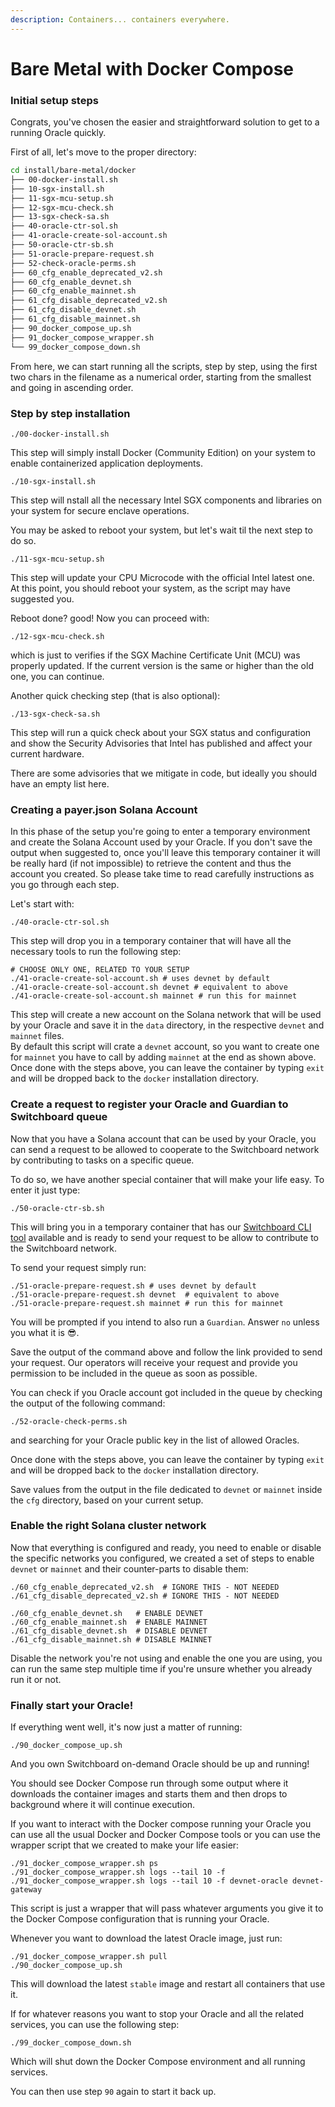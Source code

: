 ```yaml
---
description: Containers... containers everywhere.
---
```


# Bare Metal with Docker Compose

### Initial setup steps

Congrats, you've chosen the easier and straightforward solution to get to a running Oracle quickly.

First of all, let's move to the proper directory:

```bash
cd install/bare-metal/docker
├── 00-docker-install.sh
├── 10-sgx-install.sh
├── 11-sgx-mcu-setup.sh
├── 12-sgx-mcu-check.sh
├── 13-sgx-check-sa.sh
├── 40-oracle-ctr-sol.sh
├── 41-oracle-create-sol-account.sh
├── 50-oracle-ctr-sb.sh
├── 51-oracle-prepare-request.sh
├── 52-check-oracle-perms.sh
├── 60_cfg_enable_deprecated_v2.sh
├── 60_cfg_enable_devnet.sh
├── 60_cfg_enable_mainnet.sh
├── 61_cfg_disable_deprecated_v2.sh
├── 61_cfg_disable_devnet.sh
├── 61_cfg_disable_mainnet.sh
├── 90_docker_compose_up.sh
├── 91_docker_compose_wrapper.sh
└── 99_docker_compose_down.sh
```

From here, we can start running all the scripts, step by step, using the first two chars in the filename as a numerical order, starting from the smallest and going in ascending order.

### Step by step installation

```shell
./00-docker-install.sh
```

This step will simply install Docker (Community Edition) on your system to enable containerized application deployments.

```shell
./10-sgx-install.sh
```

This step will nstall all the necessary Intel SGX components and libraries on your system for secure enclave operations.

You may be asked to reboot your system, but let's wait til the next step to do so.

```shell
./11-sgx-mcu-setup.sh
```

This step will update your CPU Microcode with the official Intel latest one. At this point, you should reboot your system, as the script may have suggested you.

Reboot done? good! Now you can proceed with:

```shell
./12-sgx-mcu-check.sh
```

which is just to verifies if the SGX Machine Certificate Unit (MCU) was properly updated. If the current version is the same or higher than the old one, you can continue.

Another quick checking step (that is also optional):

```shell
./13-sgx-check-sa.sh
```

This step will run a quick check about your SGX  status and configuration and show the Security Advisories that Intel has published and affect your current hardware.

There are some advisories that we mitigate in code, but ideally you should have an empty list here.

### **Creating a payer.json Solana Account**

In this phase of the setup you're going to enter a temporary environment and create the Solana Account used by your Oracle. If you don't save the output when suggested to, once you'll leave this temporary container it will be really hard (if not impossible) to retrieve the content and thus the account you created. So please take time to read carefully instructions as you go through each step.

Let's start with:

```shell
./40-oracle-ctr-sol.sh
```

This step will drop you in a temporary container that will have all the necessary tools to run the following step:

```shell
# CHOOSE ONLY ONE, RELATED TO YOUR SETUP
./41-oracle-create-sol-account.sh # uses devnet by default
./41-oracle-create-sol-account.sh devnet # equivalent to above
./41-oracle-create-sol-account.sh mainnet # run this for mainnet
```

This step will create a new account on the Solana network that will be used by your Oracle and save it in the `data` directory, in the respective `devnet` and `mainnet` files.\
By default this script will crate a `devnet` account, so you want to create one for `mainnet` you have to call by adding `mainnet` at the end as shown above.\
Once done with the steps above, you can leave the container by typing `exit` and will be dropped back to the `docker` installation directory.

### Create a request to register your Oracle and Guardian to Switchboard queue

Now that you have a Solana account that can be used by your Oracle, you can send a request to be allowed to cooperate to the Switchboard network by contributing to tasks on a specific queue.

To do so, we have another special container that will make your life easy. To enter it just type:

```shell
./50-oracle-ctr-sb.sh
```

This will bring you in a temporary container that has our [Switchboard CLI tool](https://www.npmjs.com/package/@switchboard-xyz/cli/) available and is ready to send your request to be allow to contribute to the Switchboard network.

To send your request simply run:

```shell
./51-oracle-prepare-request.sh # uses devnet by default
./51-oracle-prepare-request.sh devnet  # equivalent to above
./51-oracle-prepare-request.sh mainnet # run this for mainnet
```

You will be prompted if you intend to also run a `Guardian`. Answer `no` unless you what it is :sunglasses:.

Save the output of the command above and follow the link provided to send your request. Our operators will receive your request and provide you permission to be included in the queue as soon as possible.

You can check if you Oracle account got included in the queue by checking the output of the following command:

```shell
./52-oracle-check-perms.sh
```

and searching for your Oracle public key in the list of allowed Oracles.

Once done with the steps above, you can leave the container by typing `exit` and will be dropped back to the `docker` installation directory.

Save values from the output in the file dedicated to `devnet` or `mainnet` inside the `cfg` directory, based on your current setup.

### Enable the right Solana cluster network

Now that everything is configured and ready, you need to enable or disable the specific networks you configured, we created a set of steps to enable `devnet` or `mainnet` and their counter-parts to disable them:

```shell
./60_cfg_enable_deprecated_v2.sh  # IGNORE THIS - NOT NEEDED
./61_cfg_disable_deprecated_v2.sh # IGNORE THIS - NOT NEEDED

./60_cfg_enable_devnet.sh   # ENABLE DEVNET
./60_cfg_enable_mainnet.sh  # ENABLE MAINNET
./61_cfg_disable_devnet.sh  # DISABLE DEVNET
./61_cfg_disable_mainnet.sh # DISABLE MAINNET
```

Disable the network you're not using and enable the one you are using, you can run the same step multiple time if you're unsure whether you already run it or not.

### Finally start your Oracle!

If everything went well, it's now just a matter of running:

```shell
./90_docker_compose_up.sh
```

And you own Switchboard on-demand Oracle should be up and running!

You should see Docker Compose run through some output where it downloads the container images and starts them and then drops to background where it will continue execution.

If you want to interact with the Docker compose running your Oracle you can use all the usual Docker and Docker Compose tools or you can use the wrapper script that we created to make your life easier:

```shell
./91_docker_compose_wrapper.sh ps
./91_docker_compose_wrapper.sh logs --tail 10 -f
./91_docker_compose_wrapper.sh logs --tail 10 -f devnet-oracle devnet-gateway
```

This script is just a wrapper that will pass whatever arguments you give it to the Docker Compose configuration that is running your Oracle.

Whenever you want to download the latest Oracle image, just run:

```
./91_docker_compose_wrapper.sh pull
./90_docker_compose_up.sh
```

This will download the latest `stable` image and restart all containers that use it.

If for whatever reasons you want to stop your Oracle and all the related services, you can use the following step:

```shell
./99_docker_compose_down.sh
```

Which will shut down the Docker Compose environment and all running services.

You can then use step `90` again to start it back up.
